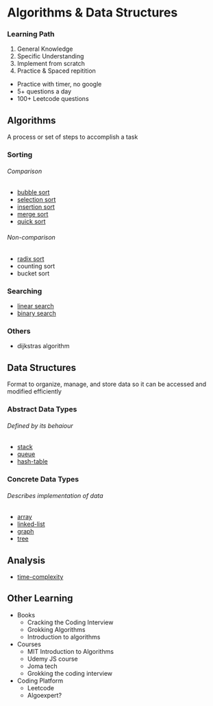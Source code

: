 # Algorithms & Data Structures

### Learning Path
1. General Knowledge 
2. Specific Understanding 
3. Implement from scratch
4. Practice & Spaced repitition 
- Practice with timer, no google
- 5+ questions a day
- 100+ Leetcode questions

## Algorithms
A process or set of steps to accomplish a task

### Sorting
###### Comparison
- [bubble sort](./algorithms/bubble-sort.md)
- [selection sort](./algorithms/selection-sort.md)
- [insertion sort](./algorithms/insertion-sort.md)
- [merge sort](./algorithms/merge-sort.md)
- [quick sort](./algorithms/quick-sort.md)
###### Non-comparison
- [radix sort](./algorithms/radix-sort.md)
- counting sort
- bucket sort

### Searching
- [linear search](./algorithms/linear-search.md)
- [binary search](./algorithms/binary-search.md)

### Others
- dijkstras algorithm

## Data Structures
Format to organize, manage, and store data so it can be accessed and modified efficiently

### Abstract Data Types
###### Defined by its behaiour
- [stack](./data-structures/stack.md)
- [queue](./data-structures/queue.md)
- [hash-table](./data-structures/hash-table.md)

### Concrete Data Types
###### Describes implementation of data
- [array](./data-structures/array.md)
- [linked-list](./data-structures/linked-list.md)
- [graph](./data-structures/graph.md)
- [tree](./data-structures/tree.md)

## Analysis
- [time-complexity](time-complexity.md)

## Other Learning
- Books
	- Cracking the Coding Interview
	- Grokking Algorithms
	- Introduction to algorithms
- Courses 
	- MIT Introduction to Algorithms 
	- Udemy JS course
	- Joma tech
	- Grokking the coding interview
- Coding Platform
	- Leetcode
	- Algoexpert?

